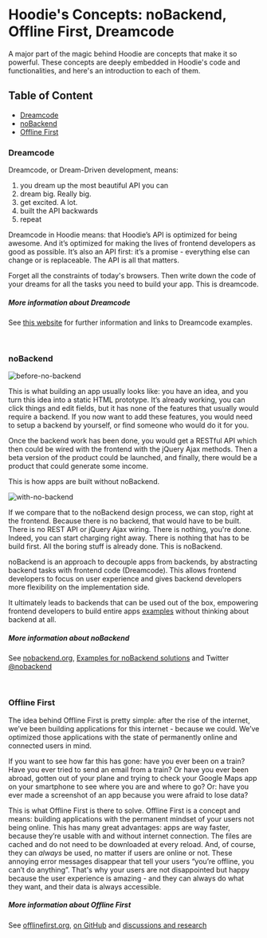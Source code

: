 # Hoodie's Concepts: noBackend, Offline First, Dreamcode

A major part of the magic behind Hoodie are concepts that make it so powerful. These concepts are deeply embedded in Hoodie's code and functionalities, and here's an introduction to each of them.

## Table of Content
- <a href="#Dreamcode">Dreamcode</a>
- <a href="#noBackend">noBackend</a>
- <a href="#Offline-First">Offline First</a>

### Dreamcode
Dreamcode, or Dream-Driven development, means:<br />
1.  you dream up the most beautiful API you can<br />
2.  dream big. Really big.<br />
3.  get excited. A lot.<br />
4.  built the API backwards<br />
5.  repeat<br />

Dreamcode in Hoodie means: that Hoodie’s API is optimized for being awesome. And it’s optimized for making the lives of frontend developers as good as possible. It’s also an API first: it’s a promise - everything else can change or is replaceable. The API is all that matters.

Forget all the constraints of today's browsers. Then write down the code of your dreams for all the tasks you need to build your app. This is dreamcode.

##### More information about Dreamcode
See [this website](http://nobackend.org/dreamcode.html) for further information and links to Dreamcode examples.

<br />

### noBackend
<p><img src="http://blog.hood.ie/wp-content/uploads/2014/07/Screen-Shot-2014-07-16-at-10.23.41.png" alt="before-no-backend"></p>
This is what building an app usually looks like: you have an idea, and you turn this idea into a static HTML prototype. It’s already working, you can click things and edit fields, but it has none of the features that usually would require a backend. If you now want to add these features, you would need to setup a backend by yourself, or find someone who would do it for you.

Once the backend work has been done, you would get a RESTful API which then could be wired with the frontend with the jQuery Ajax methods. Then a beta version of the product could be launched, and finally, there would be a product that could generate some income.

This is how apps are built without noBackend.

<p><img src="http://blog.hood.ie/wp-content/uploads/2014/07/Screen-Shot-2014-07-16-at-11.05.07.png" alt="with-no-backend"></p>
If we compare that to the noBackend design process, we can stop, right at the frontend. Because there is no backend, that would have to be built. There is no REST API or jQuery Ajax wiring. There is nothing, you're done. Indeed, you can start charging right away. There is nothing that has to be build first. All the boring stuff is already done. This is noBackend.

noBackend is an approach to decouple apps from backends, by abstracting backend tasks with frontend code (Dreamcode). This allows frontend developers to focus on user experience and gives backend developers more flexibility on the implementation side.

It ultimately leads to backends that can be used out of the box, empowering frontend developers to build entire apps [examples](http://hood.ie/#showcases) without thinking about backend at all.

##### More information about noBackend
See [nobackend.org](http://nobackend.org/), [Examples for noBackend solutions](http://nobackend.org/solutions.html) and Twitter [@nobackend](http://twitter.com/noBackend)

<br />

### Offline First
The idea behind Offline First is pretty simple: after the rise of the internet, we’ve been building applications for this internet  - because we could. We’ve optimized those applications with the state of permanently online and connected users in mind.

If you want to see how far this has gone: have you ever been on a train? Have you ever tried to send an email from a train? Or have you ever been abroad, gotten out of your plane and trying to check your Google Maps app on your smartphone to see where you are and where to go? Or: have you ever made a screenshot of an app because you were afraid to lose data?

This is what Offline First is there to solve. Offline First is a concept and means: building applications with the permanent mindset of your users not being online. This has many great advantages: apps are way faster, because they’re usable with and without internet connection. The files are cached and do not need to be downloaded at every reload. And, of course, they can *always* be used, no matter if users are online or not. These annoying error messages disappear that tell your users “you’re offline, you can’t do anything”. That's why your users are not disappointed but happy because the user experience is amazing - and they can always do what they want, and their data is always accessible.

##### More information about Offline First
See [offlinefirst.org](http://offlinefirst.org/), [on GitHub](https://github.com/offlinefirst/) and [discussions and research](https://github.com/offlinefirst/research)
